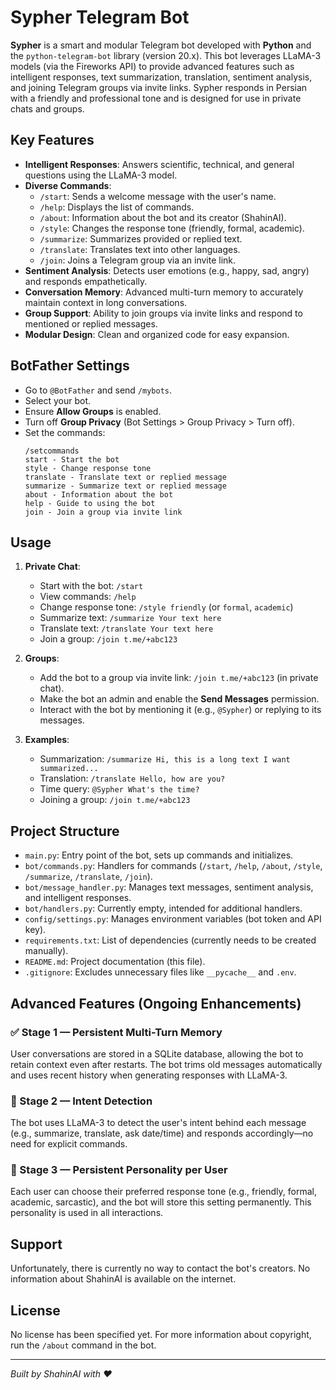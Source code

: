 # Sypher Telegram Bot


**Sypher** is a smart and modular Telegram bot developed with **Python** and the `python-telegram-bot` library (version 20.x). This bot leverages LLaMA-3 models (via the Fireworks API) to provide advanced features such as intelligent responses, text summarization, translation, sentiment analysis, and joining Telegram groups via invite links. Sypher responds in Persian with a friendly and professional tone and is designed for use in private chats and groups.

## Key Features
- **Intelligent Responses**: Answers scientific, technical, and general questions using the LLaMA-3 model.
- **Diverse Commands**:
  - `/start`: Sends a welcome message with the user's name.
  - `/help`: Displays the list of commands.
  - `/about`: Information about the bot and its creator (ShahinAI).
  - `/style`: Changes the response tone (friendly, formal, academic).
  - `/summarize`: Summarizes provided or replied text.
  - `/translate`: Translates text into other languages.
  - `/join`: Joins a Telegram group via an invite link.
- **Sentiment Analysis**: Detects user emotions (e.g., happy, sad, angry) and responds empathetically.
- **Conversation Memory**: Advanced multi-turn memory to accurately maintain context in long conversations.
- **Group Support**: Ability to join groups via invite links and respond to mentioned or replied messages.
- **Modular Design**: Clean and organized code for easy expansion.

## BotFather Settings
   - Go to `@BotFather` and send `/mybots`.
   - Select your bot.
   - Ensure **Allow Groups** is enabled.
   - Turn off **Group Privacy** (Bot Settings > Group Privacy > Turn off).
   - Set the commands:
     ```plaintext
     /setcommands
     start - Start the bot
     style - Change response tone
     translate - Translate text or replied message
     summarize - Summarize text or replied message
     about - Information about the bot
     help - Guide to using the bot
     join - Join a group via invite link
     ```

## Usage
1. **Private Chat**:
   - Start with the bot: `/start`
   - View commands: `/help`
   - Change response tone: `/style friendly` (or `formal`, `academic`)
   - Summarize text: `/summarize Your text here`
   - Translate text: `/translate Your text here`
   - Join a group: `/join t.me/+abc123`

2. **Groups**:
   - Add the bot to a group via invite link: `/join t.me/+abc123` (in private chat).
   - Make the bot an admin and enable the **Send Messages** permission.
   - Interact with the bot by mentioning it (e.g., `@Sypher`) or replying to its messages.

3. **Examples**:
   - Summarization: `/summarize Hi, this is a long text I want summarized...`
   - Translation: `/translate Hello, how are you?`
   - Time query: `@Sypher What's the time?`
   - Joining a group: `/join t.me/+abc123`

## Project Structure
- `main.py`: Entry point of the bot, sets up commands and initializes.
- `bot/commands.py`: Handlers for commands (`/start`, `/help`, `/about`, `/style`, `/summarize`, `/translate`, `/join`).
- `bot/message_handler.py`: Manages text messages, sentiment analysis, and intelligent responses.
- `bot/handlers.py`: Currently empty, intended for additional handlers.
- `config/settings.py`: Manages environment variables (bot token and API key).
- `requirements.txt`: List of dependencies (currently needs to be created manually).
- `README.md`: Project documentation (this file).
- `.gitignore`: Excludes unnecessary files like `__pycache__` and `.env`.

## Advanced Features (Ongoing Enhancements)

### ✅ Stage 1 — Persistent Multi-Turn Memory
User conversations are stored in a SQLite database, allowing the bot to retain context even after restarts. The bot trims old messages automatically and uses recent history when generating responses with LLaMA-3.

### 🎯 Stage 2 — Intent Detection
The bot uses LLaMA-3 to detect the user's intent behind each message (e.g., summarize, translate, ask date/time) and responds accordingly—no need for explicit commands.

### 🧠 Stage 3 — Persistent Personality per User
Each user can choose their preferred response tone (e.g., friendly, formal, academic, sarcastic), and the bot will store this setting permanently. This personality is used in all interactions.

## Support
Unfortunately, there is currently no way to contact the bot's creators. No information about ShahinAI is available on the internet.

## License
No license has been specified yet. For more information about copyright, run the `/about` command in the bot.

---

*Built by ShahinAI with ❤️*